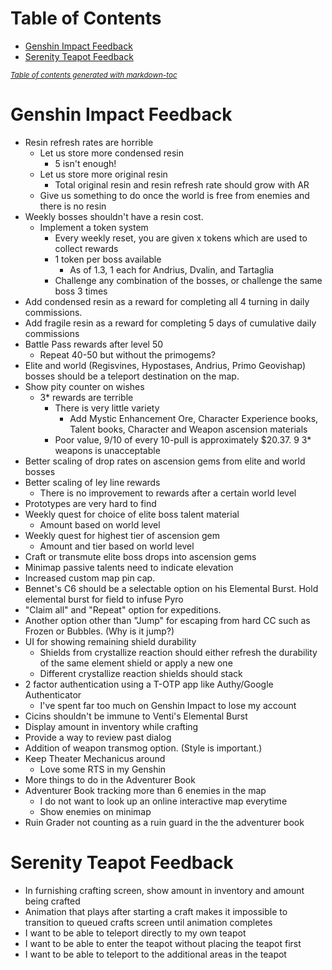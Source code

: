 # Table of Contents
- [Genshin Impact Feedback](#genshin-impact-feedback)
- [Serenity Teapot Feedback](#serenity-teapot-feedback)

<small><i><a href='http://ecotrust-canada.github.io/markdown-toc/'>Table of contents generated with markdown-toc</a></i></small>


# Genshin Impact Feedback

- Resin refresh rates are horrible
  - Let us store more condensed resin
    - 5 isn't enough!
  - Let us store more original resin
    - Total original resin and resin refresh rate should grow with AR
  - Give us something to do once the world is free from enemies and there is no resin
- Weekly bosses shouldn't have a resin cost.
  - Implement a token system
    - Every weekly reset, you are given x tokens which are used to collect rewards
    - 1 token per boss available
      - As of 1.3, 1 each for Andrius, Dvalin, and Tartaglia
    - Challenge any combination of the bosses, or challenge the same boss 3 times
- Add condensed resin as a reward for completing all 4 turning in daily commissions.
- Add fragile resin as a reward for completing 5 days of cumulative daily commissions
- Battle Pass rewards after level 50
  - Repeat 40-50 but without the primogems?
- Elite and world (Regisvines, Hypostases, Andrius, Primo Geovishap) bosses should be a teleport destination on the map.
- Show pity counter on wishes
  - 3* rewards are terrible
    - There is very little variety
      - Add Mystic Enhancement Ore, Character Experience books, Talent books, Character and Weapon ascension materials
    - Poor value, 9/10 of every 10-pull is approximately $20.37. 9 3* weapons is unacceptable
- Better scaling of drop rates on ascension gems from elite and world bosses
- Better scaling of ley line rewards
  - There is no improvement to rewards after a certain world level
- Prototypes are very hard to find
- Weekly quest for choice of elite boss talent material
  - Amount based on world level
- Weekly quest for highest tier of ascension gem
  - Amount and tier based on world level
- Craft or transmute elite boss drops into ascension gems
- Minimap passive talents need to indicate elevation
- Increased custom map pin cap.
- Bennet's C6 should be a selectable option on his Elemental Burst. Hold elemental burst for field to infuse Pyro
- "Claim all" and "Repeat" option for expeditions.
- Another option other than "Jump" for escaping from hard CC such as Frozen or Bubbles. (Why is it jump?)
- UI for showing remaining shield durability
  - Shields from crystallize reaction should either refresh the durability of the same element shield or apply a new one
  - Different crystallize reaction shields should stack
- 2 factor authentication using a T-OTP app like Authy/Google Authenticator
  - I've spent far too much on Genshin Impact to lose my account
- Cicins shouldn't be immune to Venti's Elemental Burst
- Display amount in inventory while crafting
- Provide a way to review past dialog
- Addition of weapon transmog option. (Style is important.)
- Keep Theater Mechanicus around
  - Love some RTS in my Genshin
- More things to do in the Adventurer Book
- Adventurer Book tracking more than 6 enemies in the map
  - I do not want to look up an online interactive map everytime
  - Show enemies on minimap
- Ruin Grader not counting as a ruin guard in the the adventurer book
# Serenity Teapot Feedback
- In furnishing crafting screen, show amount in inventory and amount being crafted
- Animation that plays after starting a craft makes it impossible to transition to queued crafts screen until animation completes
- I want to be able to teleport directly to my own teapot
- I want to be able to enter the teapot without placing the teapot first
- I want to be able to teleport to the additional areas in the teapot
